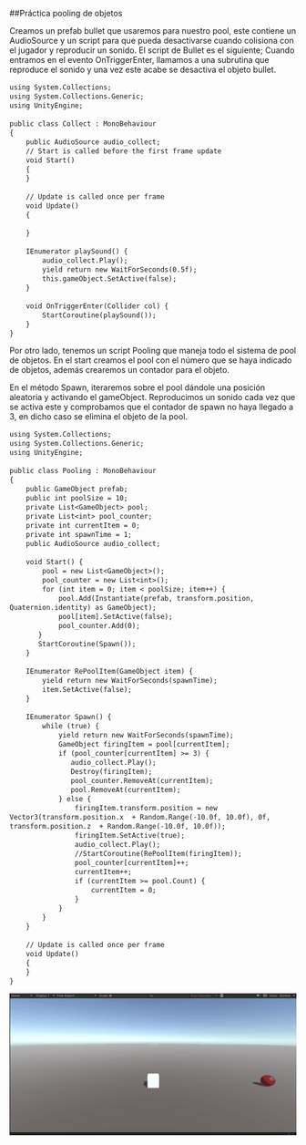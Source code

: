 ##Práctica pooling de objetos

Creamos un prefab bullet que usaremos para nuestro pool, este contiene un AudioSource y un script para que pueda desactivarse cuando colisiona con el jugador y reproducir un sonido.
El script de Bullet es el siguiente; Cuando entramos en el evento OnTriggerEnter, llamamos a una subrutina que reproduce el sonido y una vez este acabe se desactiva el objeto bullet.

```
using System.Collections;
using System.Collections.Generic;
using UnityEngine;

public class Collect : MonoBehaviour
{
    public AudioSource audio_collect;
    // Start is called before the first frame update
    void Start()
    {
    }

    // Update is called once per frame
    void Update()
    {
        
    }

    IEnumerator playSound() {
        audio_collect.Play();
        yield return new WaitForSeconds(0.5f);
        this.gameObject.SetActive(false);
    }

    void OnTriggerEnter(Collider col) {
        StartCoroutine(playSound());
    }
}
```
Por otro lado, tenemos un script Pooling que maneja todo el sistema de pool de objetos. En el start creamos el pool con el número que se haya indicado de objetos, además crearemos un contador para el objeto.

En el método Spawn, iteraremos sobre el pool dándole una posición aleatoria y activando el gameObject. Reproducimos un sonido cada vez que se activa este y comprobamos que el contador de spawn no haya llegado a 3, en dicho caso se elimina el objeto de la pool.
```
using System.Collections;
using System.Collections.Generic;
using UnityEngine;

public class Pooling : MonoBehaviour
{
    public GameObject prefab;
    public int poolSize = 10;
    private List<GameObject> pool;
    private List<int> pool_counter;
    private int currentItem = 0;
    private int spawnTime = 1;
    public AudioSource audio_collect;

    void Start() {
        pool = new List<GameObject>();
        pool_counter = new List<int>();
        for (int item = 0; item < poolSize; item++) {
            pool.Add(Instantiate(prefab, transform.position, Quaternion.identity) as GameObject);
            pool[item].SetActive(false);
            pool_counter.Add(0);
       }
       StartCoroutine(Spawn());
    }

    IEnumerator RePoolItem(GameObject item) {
        yield return new WaitForSeconds(spawnTime);
        item.SetActive(false);
    }

    IEnumerator Spawn() {
        while (true) {
            yield return new WaitForSeconds(spawnTime);
            GameObject firingItem = pool[currentItem];
            if (pool_counter[currentItem] >= 3) {
               audio_collect.Play();
               Destroy(firingItem);
               pool_counter.RemoveAt(currentItem);
               pool.RemoveAt(currentItem); 
            } else {
                firingItem.transform.position = new Vector3(transform.position.x  + Random.Range(-10.0f, 10.0f), 0f, transform.position.z  + Random.Range(-10.0f, 10.0f)); 
                firingItem.SetActive(true);
                audio_collect.Play();
                //StartCoroutine(RePoolItem(firingItem));
                pool_counter[currentItem]++;
                currentItem++;
                if (currentItem >= pool.Count) {
                    currentItem = 0;
                }
            }
        }
    }

    // Update is called once per frame
    void Update()
    {
    }
}
```
![alt-text](https://github.com/alu0101030531/FDV_Practicas/blob/main/FDV_Prac8/Readme_Images/3.gif "1")